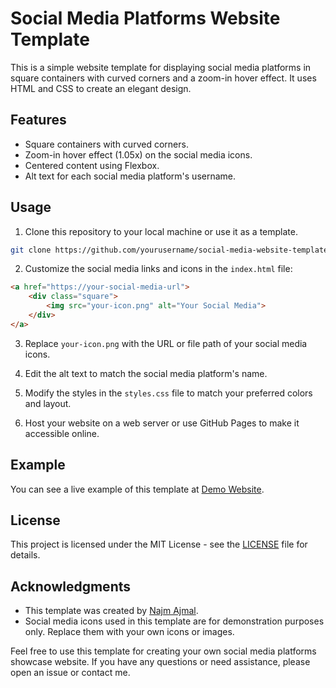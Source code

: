 # Social Media Platforms Website Template

This is a simple website template for displaying social media platforms in square containers with curved corners and a zoom-in hover effect. It uses HTML and CSS to create an elegant design.

## Features

- Square containers with curved corners.
- Zoom-in hover effect (1.05x) on the social media icons.
- Centered content using Flexbox.
- Alt text for each social media platform's username.

## Usage

1. Clone this repository to your local machine or use it as a template.

```bash
git clone https://github.com/yourusername/social-media-website-template.git
```

2. Customize the social media links and icons in the `index.html` file:

```html
<a href="https://your-social-media-url">
    <div class="square">
        <img src="your-icon.png" alt="Your Social Media">
    </div>
</a>
```

3. Replace `your-icon.png` with the URL or file path of your social media icons.

4. Edit the alt text to match the social media platform's name.

5. Modify the styles in the `styles.css` file to match your preferred colors and layout.

6. Host your website on a web server or use GitHub Pages to make it accessible online.

## Example

You can see a live example of this template at [Demo Website](https://najmajmal.github.io/socials).

## License

This project is licensed under the MIT License - see the [LICENSE](LICENSE) file for details.

## Acknowledgments

- This template was created by [Najm Ajmal](https://github.com/NajmAjmal).
- Social media icons used in this template are for demonstration purposes only. Replace them with your own icons or images.

Feel free to use this template for creating your own social media platforms showcase website. If you have any questions or need assistance, please open an issue or contact me.